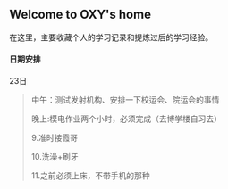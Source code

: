 ## Welcome to OXY's home

在这里，主要收藏个人的学习记录和提炼过后的学习经验。



#### 日期安排

23日

> 中午：测试发射机构、安排一下校运会、院运会的事情
>
> 晚上:模电作业两个小时，必须完成（去博学楼自习去）
>
> 9.准时接霞哥
>
> 10.洗澡+刷牙
>
> 11.之前必须上床，不带手机的那种